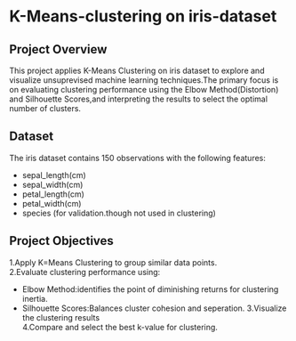 # K-Means-clustering on iris-dataset
## Project Overview

This project applies K-Means Clustering on iris dataset to explore and visualize unsuprevised machine learning techniques.The primary focus is on evaluating clustering performance using the Elbow Method(Distortion) and Silhouette Scores,and interpreting the results to select the optimal number of clusters.

## Dataset

The iris dataset contains 150 observations with the following features:
* sepal_length(cm)
* sepal_width(cm)
* petal_length(cm)
* petal_width(cm)
* species (for validation.though not used in clustering)

## Project Objectives

1.Apply K=Means Clustering to group similar data points.                                                                           
2.Evaluate clustering performance using:                                                                                                         
  * Elbow Method:identifies the point of diminishing returns for clustering inertia.
  * Silhouette Scores:Balances cluster cohesion and seperation.
3.Visualize the clustering results                                                                                                               
4.Compare and select the best k-value for clustering.                                                                                        
